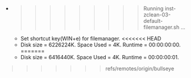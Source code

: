 * >>>>>>>>> Running inst-zclean-03-default-filemanager.sh ...
  * Set shortcut key(WIN+e) for filemanager.
<<<<<<< HEAD
  * Disk size = 6226224K. Space Used = 4K. Runtime = 00:00:00:00.
=======
  * Disk size = 6416440K. Space Used = 4K. Runtime = 00:00:00:01.
>>>>>>> refs/remotes/origin/bullseye
